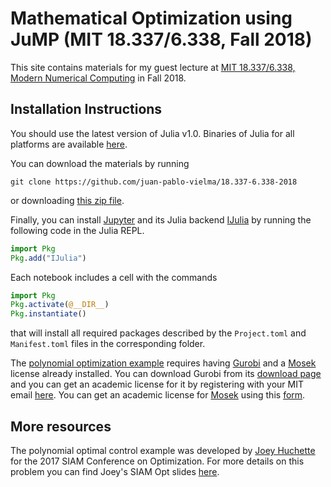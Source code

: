 #  Mathematical Optimization using JuMP (MIT 18.337/6.338, Fall 2018)


This site contains materials for my guest lecture at [MIT 18.337/6.338, Modern Numerical Computing](http://courses.csail.mit.edu/18.337/2018/) in Fall 2018. 

## Installation Instructions 

You should use the latest version of Julia v1.0. Binaries of Julia for all platforms are available [here](http://julialang.org/downloads/).

You can download the materials by running
```
git clone https://github.com/juan-pablo-vielma/18.337-6.338-2018
```
or downloading [this zip file](https://github.com/juan-pablo-vielma/18.337-6.338-2018/archive/master.zip).

Finally, you can install [Jupyter](http://jupyter.org/) and its Julia backend [IJulia](https://github.com/JuliaLang/IJulia.jl) by running the following code in the Julia REPL.
```julia
import Pkg
Pkg.add("IJulia")
```

Each notebook includes a cell with the commands
```julia
import Pkg
Pkg.activate(@__DIR__)
Pkg.instantiate()
```
that will install all required packages described by the `Project.toml` and  `Manifest.toml` files in the corresponding folder. 	

The [polynomial optimization example](https://github.com/juan-pablo-vielma/18.337-6.338-2018/blob/master/Polynomial%20Optimization%20with%20JuMP%200.18/Polynomial.ipynb) requires having [Gurobi](http://www.gurobi.com/) and a [Mosek](https://www.mosek.com) license already installed. You can download Gurobi from its [download page](http://www.gurobi.com/downloads/gurobi-optimizer) and you can get an academic license for it by registering with your MIT email [here](http://www.gurobi.com/academia/for-universities). You can get an academic license for [Mosek](https://www.mosek.com) using this [form](https://license.mosek.com/academic/).

## More resources


The polynomial optimal control example was developed by [Joey Huchette](http://www.mit.edu/~huchette/) for the 2017 SIAM Conference on Optimization. For more details on this problem you can find Joey's SIAM Opt slides  [here](https://docs.google.com/presentation/d/1ASfjB1TdLJmYxT0b6rnyGh9eLbMc-66bTOt3_3yvc90/edit?usp=sharing).

